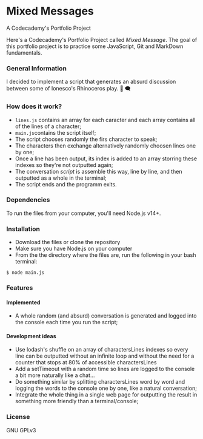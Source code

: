 Mixed Messages
==============
A Codecademy's Portfolio Project

Here's a Codecademy's Portfolio Project called *Mixed Message*. The goal of this portfolio project is to practice some JavaScript, Git and MarkDown fundamentals.

### General Information
I decided to implement a script that generates an absurd discussion between some of Ionesco's Rhinoceros play. 
:speech_balloon:
:left_speech_bubble:

### How does it work?
* `lines.js` contains an array for each caracter and each array contains all of the lines of a character;
* `main.js`contains the script itself;
* The script chooses randomly the firs character to speak;
* The characters then exchange alternatively randomly choosen lines one by one;
* Once a line has been output, its index is added to an array storring these indexes so they're not outputted again;
* The conversation *script* is assemble this way, line by line, and then outputted as a whole in the terminal;
* The script ends and the programm exits.

### Dependencies 
To run the files from your computer, you'll need Node.js v14+.

### Installation
* Download the files or clone the repository
* Make sure you have Node.js on your computer
* From the the directory where the files are, run the following in your bash terminal:
```
$ node main.js
```

### Features
#### Implemented
* A whole random (and absurd) conversation is generated and logged into the console each time you run the script;

#### Development ideas
* Use lodash's shuffle on an array of charactersLines indexes so every line can be outputted without an infinite loop and without the need for a counter that stops at 80% of accessible charactersLines
* Add a setTimeout with a random time so lines are logged to the console a bit more naturally like a chat...
* Do something similar by splitting charactersLines word by word and logging the words to the console one by one, like a natural conversation;
* Integrate the whole thing in a single web page for outputting the result in something more friendly than a terminal/console;

### License
GNU GPLv3